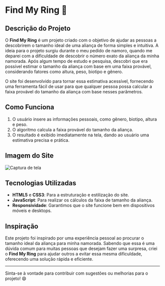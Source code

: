 # Find My Ring 💍

## Descrição do Projeto
O **Find My Ring** é um projeto criado com o objetivo de ajudar as pessoas a descobrirem o tamanho ideal de uma aliança de forma simples e intuitiva. A ideia para o projeto surgiu durante o meu pedido de namoro, quando me deparei com a dificuldade de descobrir o número exato da aliança da minha namorada. Após algum tempo de estudo e pesquisa, descobri que era possível estimar o tamanho da aliança com base em uma faixa provável, considerando fatores como altura, peso, biotipo e gênero.

O site foi desenvolvido para tornar essa estimativa acessível, fornecendo uma ferramenta fácil de usar para que qualquer pessoa possa calcular a faixa provável do tamanho da aliança com base nesses parâmetros.

## Como Funciona
1. O usuário insere as informações pessoais, como gênero, biotipo, altura e peso.
2. O algoritmo calcula a faixa provável do tamanho da aliança.
3. O resultado é exibido imediatamente na tela, dando ao usuário uma estimativa precisa e prática.

## Imagem do Site
![Captura de tela](Capturadetela.png)


## Tecnologias Utilizadas
- **HTML5** e **CSS3**: Para a estruturação e estilização do site.
- **JavaScript**: Para realizar os cálculos da faixa de tamanho da aliança.
- **Responsividade**: Garantimos que o site funcione bem em dispositivos móveis e desktops.

## Inspiração
Este projeto foi inspirado por uma experiência pessoal ao procurar o tamanho ideal da aliança para minha namorada. Sabendo que essa é uma dúvida comum para muitas pessoas que desejam fazer uma surpresa, criei o **Find My Ring** para ajudar outros a evitar essa mesma dificuldade, oferecendo uma solução rápida e eficiente.

---

Sinta-se à vontade para contribuir com sugestões ou melhorias para o projeto! 😄
